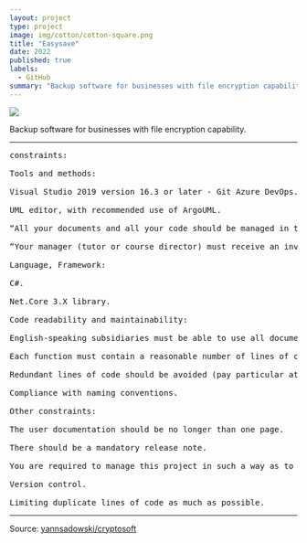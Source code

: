 ```yaml
---
layout: project
type: project
image: img/cotton/cotton-square.png
title: "Easysave"
date: 2022
published: true
labels:
  - GitHub
summary: "Backup software for businesses with file encryption capability."
---
```


<img class="img-fluid" src="../img/easysave/easysave-header.png">

Backup software for businesses with file encryption capability.

<hr>

<pre>
constraints:

Tools and methods:

Visual Studio 2019 version 16.3 or later - Git Azure DevOps.

UML editor, with recommended use of ArgoUML.

“All your documents and all your code should be managed in these tools.”

“Your manager (tutor or course director) must receive an invite to your Git repository to be able to follow your developments.”

Language, Framework:

C#.

Net.Core 3.X library.

Code readability and maintainability:

English-speaking subsidiaries must be able to use all documents, lines of code and comments.

Each function must contain a reasonable number of lines of code.

Redundant lines of code should be avoided (pay particular attention when copying and pasting).

Compliance with naming conventions.

Other constraints:

The user documentation should be no longer than one page.

There should be a mandatory release note.

You are required to manage this project in such a way as to reduce the development costs of future versions and especially to be able to react quickly to any feedback concerning a dysfunction.

Version control.

Limiting duplicate lines of code as much as possible.
</pre>

<hr>

Source: <a href="https://github.com/yannsadowski/cryptosoft"><i class="large github icon "></i>yannsadowski/cryptosoft</a>
